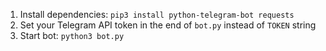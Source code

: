 1. Install dependencies: `pip3 install python-telegram-bot requests`
2. Set your Telegram API token in the end of `bot.py` instead of `TOKEN` string 
3. Start bot: `python3 bot.py`